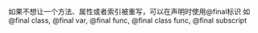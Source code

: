 如果不想让一个方法、属性或者索引被重写，可以在声明时使用@final标识
如@final class, @final var, @final func, @final class func, @final subscript